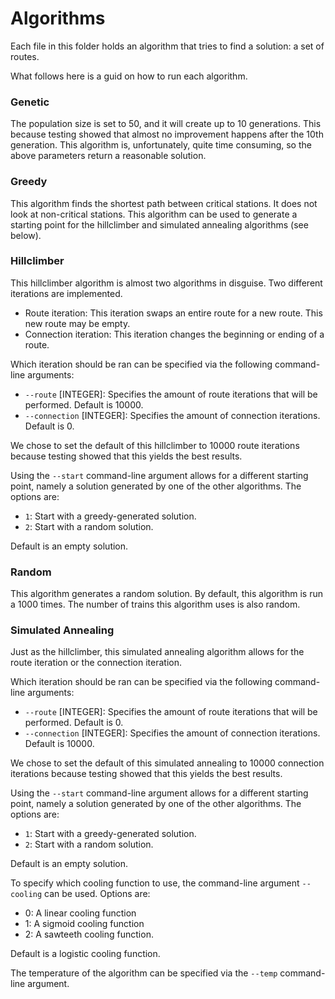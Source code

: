 # Algorithms

Each file in this folder holds an algorithm that tries to find a solution: a set of routes. 

What follows here is a guid on how to run each algorithm. 


### Genetic

The population size is set to 50, and it will create up to 10 generations. This because testing showed that almost no improvement happens after the 10th generation. This algorithm is, unfortunately, quite time consuming, so the above parameters return a reasonable solution. 

### Greedy

This algorithm finds the shortest path between critical stations. It does not look at non-critical stations. This algorithm can be used to generate a starting point for the hillclimber and simulated annealing algorithms (see below). 

### Hillclimber

This hillclimber algorithm is almost two algorithms in disguise. Two different iterations are implemented. 

- Route iteration: This iteration swaps an entire route for a new route. This new route may be empty. 
- Connection iteration: This iteration changes the beginning or ending of a route. 

Which iteration should be ran can be specified via the following command-line arguments:

- `--route` [INTEGER]: Specifies the amount of route iterations that will be performed. Default is 10000. 
- `--connection` [INTEGER]: Specifies the amount of connection iterations. Default is 0. 

We chose to set the default of this hillclimber to 10000 route iterations because testing showed that this yields the best results. 

Using the `--start` command-line argument allows for a different starting point, namely a solution generated by one of the other algorithms. The options are:

- `1`: Start with a greedy-generated solution. 
- `2`: Start with a random solution. 

Default is an empty solution. 

### Random

This algorithm generates a random solution. By default, this algorithm is run a 1000 times. The number of trains this algorithm uses is also random. 

### Simulated Annealing

Just as the hillclimber, this simulated annealing algorithm allows for the route iteration or the connection iteration. 

Which iteration should be ran can be specified via the following command-line arguments:

- `--route` [INTEGER]: Specifies the amount of route iterations that will be performed. Default is 0. 
- `--connection` [INTEGER]: Specifies the amount of connection iterations. Default is 10000. 

We chose to set the default of this simulated annealing to 10000 connection iterations because testing showed that this yields the best results. 

Using the `--start` command-line argument allows for a different starting point, namely a solution generated by one of the other algorithms. The options are:

- `1`: Start with a greedy-generated solution. 
- `2`: Start with a random solution. 

Default is an empty solution. 

To specify which cooling function to use, the command-line argument `--cooling` can be used. Options are: 

- 0: A linear cooling function 
- 1: A sigmoid cooling function
- 2: A sawteeth cooling function. 

Default is a logistic cooling function.

The temperature of the algorithm can be specified via the `--temp` command-line argument.

